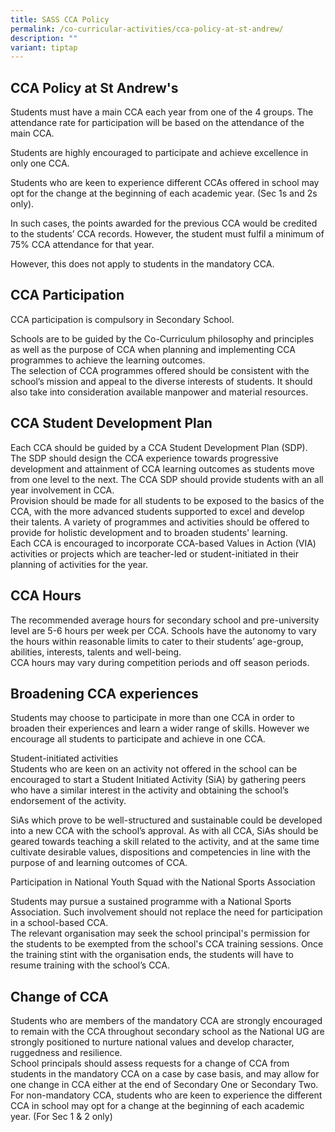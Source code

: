 ```yaml
---
title: SASS CCA Policy
permalink: /co-curricular-activities/cca-policy-at-st-andrew/
description: ""
variant: tiptap
---
```

<h2>CCA Policy at St Andrew's</h2><p>Students must have a main CCA each year from one of the 4 groups.&nbsp;The attendance rate for participation will be based on the attendance of the main CCA.</p><p>Students are highly encouraged to participate and achieve excellence in only one CCA.</p><p>Students who are keen to experience different CCAs offered in school may opt for the change at the beginning of each academic year. (Sec 1s and 2s only).</p><p>In such cases, the points awarded for the previous CCA would be credited to the students’ CCA records. However, the student must fulfil a minimum of 75% CCA attendance for that year.</p><p>However, this does not apply to students in the mandatory CCA.</p><h2>CCA Participation</h2><p>CCA participation is compulsory in Secondary School.</p><p>Schools are to be guided by the Co-Curriculum philosophy and principles as well as the purpose of CCA when planning and implementing CCA programmes to achieve the learning outcomes.&nbsp;<br>The selection of CCA programmes offered should be consistent with the school’s mission and appeal to the diverse interests of students. It should also take into consideration available manpower and material resources.</p><h2>CCA Student Development Plan</h2><p>Each CCA should be guided by a CCA Student Development Plan (SDP). The SDP should design the CCA experience towards progressive development and attainment of CCA learning outcomes as students move from one level to the next. The CCA SDP should provide students with an all year involvement in CCA.&nbsp;<br>Provision should be made for all students to be exposed to the basics of the CCA, with the more advanced students supported to excel and develop their talents. A variety of programmes and activities should be offered to provide for holistic development and to broaden students' learning.&nbsp;<br>Each CCA is encouraged to incorporate CCA-based Values in Action (VIA) activities or projects which are teacher-led or student-initiated in their planning of activities for the year.</p><h2>CCA Hours</h2><p>The recommended average hours for secondary school and pre-university level are 5-6 hours per week per CCA. Schools have the autonomy to vary the hours within reasonable limits to cater to their students’ age-group, abilities, interests, talents and well-being.&nbsp;<br>CCA hours may vary during competition periods and off season periods.</p><h2>Broadening CCA experiences</h2><p>Students may choose to participate in more than one CCA in order to broaden their experiences and learn a wider range of skills. However we encourage all students to participate and achieve in one CCA.</p><p>Student-initiated activities<br>Students who are keen on an activity not offered in the school can be encouraged to start a Student Initiated Activity (SiA) by gathering peers who have a similar interest in the activity and obtaining the school’s endorsement of the activity.</p><p>SiAs which prove to be well-structured and sustainable could be developed into a new CCA with the school’s approval. As with all CCA, SiAs should be geared towards teaching a skill related to the activity, and at the same time cultivate desirable values, dispositions and competencies in line with the purpose of and learning outcomes of CCA.</p><p>Participation in National Youth Squad with the National Sports Association</p><p>Students may pursue a sustained programme with a National Sports Association. Such involvement should not replace the need for participation in a school-based CCA.&nbsp;<br>The relevant organisation may seek the school principal's permission for the students to be exempted from the school's CCA training sessions. Once the training stint with the organisation ends, the students will have to resume training with the school’s CCA.</p><h2>Change of CCA</h2><p>Students who are members of the mandatory CCA are strongly encouraged to remain with the CCA throughout secondary school as the National UG are strongly positioned to nurture national values and develop character, ruggedness and resilience.&nbsp;<br>School principals should assess requests for a change of CCA from students in the mandatory CCA on a case by case basis, and may allow for one change in CCA either at the end of Secondary One or Secondary Two.&nbsp;<br>For non-mandatory CCA, students who are keen to experience the different CCA in school may opt for a change at the beginning of each academic year. (For Sec 1 &amp; 2 only)</p>